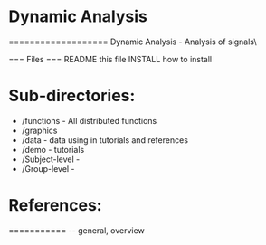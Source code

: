 # Dynamic Analysis
===================
Dynamic Analysis - Analysis of signals\
 

=== Files  ===
README		this file
INSTALL		how to install 



# Sub-directories:

 - /functions - All distributed functions 
 - /graphics
 - /data -   data using in tutorials and references
 - /demo -   tutorials
 - /Subject-level -
 - /Group-level   - 

# References:
===========
-- general, overview

